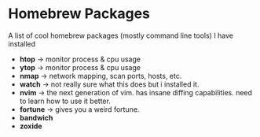 # Homebrew Packages

A list of cool homebrew packages (mostly command line tools) I have installed

* __htop__ -> monitor process & cpu usage
* __ytop__ -> monitor process & cpu usage
* __nmap__ -> network mapping, scan ports, hosts, etc.
* __watch__ -> not really sure what this does but i installed it.
* __nvim__ -> the next generation of vim. has insane diffing capabilities. need to learn how to use it better.
* __fortune__ -> gives you a weird fortune.
* __bandwich__
* __zoxide__